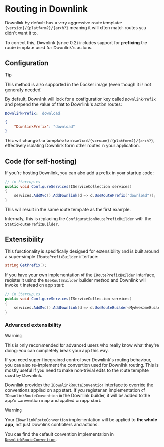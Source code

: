 # Routing in Downlink

Downlink by default has a very aggressive route template: `{version}/{platform?}/{arch?}` meaning it will often match routes you didn't want it to.

To correct this, Downlink (since 0.2) includes support for **prefixing** the route template used for Downlink's actions.

## Configuration

> [!TIP]
> This method is also supported in the Docker image (even though it is not generally needed)

By default, Downlink will look for a configuration key called `DownlinkPrefix` and prepend the value of that to Downlink's action routes:

```yaml
DownlinkPrefix: 'download'
```

```json
{
    "DownlinkPrefix": "download"
}
```

This will change the template to `download/{version}/{platform?}/{arch?}`, effectively isolating Downlink form other routes in your application.

## Code (for self-hosting)

If you're hosting Downlink, you can also add a prefix in your startup code:

```csharp
// in Startup.cs
public void ConfigureServices(IServiceCollection services)
{
    services.AddMvc().AddDownlink(d => d.UseRoutePrefix("download"));
}
```

This will result in the same route template as the first example.

Internally, this is replacing the `ConfigurationRoutePrefixBuilder` with the `StaticRoutePrefixBuilder`.

## Extensibility

This functionality is specifically designed for extensibility and is built around a super-simple `IRoutePrefixBuilder` interface:

```csharp
string GetPrefix();
```

If you have your own implementation of the `IRoutePrefixBuilder` interface, register it using the `UseRouteBuilder` builder method and Downlink will invoke it instead on app start:

```csharp
// in Startup.cs
public void ConfigureServices(IServiceCollection services)
{
    services.AddMvc().AddDownlink(d => d.UseRouteBuilder<MyAwesomeBuilder>());
}
```

### Advanced extensibility

> [!WARNING]
> This is only recommended for advanced users who really know what they're doing: you can completely break your app this way.

If you need super-finegrained control over Downlink's routing behaviour, you can also re-implement the convention used for Downlink routing. This is mostly useful if you need to make non-trivial edits to the route template used by Downlink.

Downlink provides the `IDownlinkRouteConvention` interface to override the conventions applied on app start. If you register an implementation of `IDownlinkRouteConvention` in the Downlink builder, it will be added to the app's convention map and applied on app start.

> [!WARNING]
> Your `IDownlinkRouteConvention` implementation will be applied to **the whole app**, not just Downlink controllers and actions.

You can find the default convention implementation in [`DownlinkRouteConvention`](xref:DownlinkRouteConvention).
